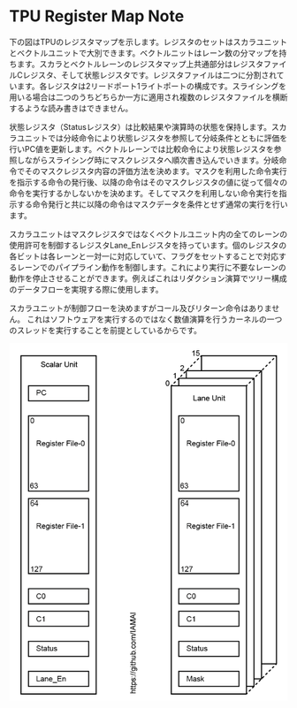 # TPU Register Map Note

下の図はTPUのレジスタマップを示します。レジスタのセットはスカラユニットとベクトルユニットで大別できます。ベクトルニットはレーン数の分マップを持ちます。スカラとベクトルレーンのレジスタマップ上共通部分はレジスタファイルCレジスタ、そして状態レジスタです。レジスタファイルは二つに分割されています。各レジスタは2リードポート1ライトポートの構成です。スライシングを用いる場合は二つのうちどちらか一方に適用され複数のレジスタファイルを横断するような読み書きはできません。

状態レジスタ（Statusレジスタ）は比較結果や演算時の状態を保持します。スカラユニットでは分岐命令により状態レジスタを参照して分岐条件とともに評価を行いPC値を更新します。ベクトルレーンでは比較命令により状態レジスタを参照しながらスライシング時にマスクレジスタへ順次書き込んでいきます。分岐命令でそのマスクレジスタ内容の評価方法を決めます。マスクを利用した命令実行を指示する命令の発行後、以降の命令はそのマスクレジスタの値に従って個々の命令を実行するかしないかを決めます。そしてマスクを利用しない命令実行を指示する命令発行と共に以降の命令はマスクデータを条件とせず通常の実行を行います。

スカラユニットはマスクレジスタではなくベクトルユニット内の全てのレーンの使用許可を制御するレジスタLane_Enレジスタを持っています。個のレジスタの各ビットは各レーンと一対一に対応していて、フラグをセットすることで対応するレーンでのパイプライン動作を制御します。これにより実行に不要なレーンの動作を停止させることができます。例えばこれはリダクション演算でツリー構成のデータフローを実現する際に使用します。

スカラユニットが制御フローを決めますがコール及びリターン命令はありません。
これはソフトウェアを実行するのではなく数値演算を行うカーネルの一つのスレッドを実行することを前提としているからです。

<div align="center">
  <img src="./TPU_RegisterMap.png"
       alt="HTML image alt text"
       title="TPUレジスタマップ"
       width="￥￥250px"
  />
</div>
